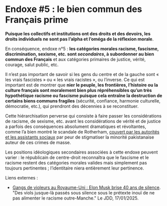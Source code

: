 # Endoxe #5 : le bien commun des Français prime

**Puisque les collectifs et institutions ont des droits et des devoirs, les droits individuels ne sont pas l’alpha et l’oméga de la réflexion morale**.

En conséquence, endoxe n°5 : **les catégories morales racisme, fascisme, discrimination, sexisme, etc. sont&#x20;**_**secondaires**_**, à subordonner au bien commun des Français** et aux catégories primaires de justice, vérité, courage, salut public, etc.

Il n’est pas important de savoir si les gens du centre et de la gauche sont « les vrais fascistes » ou « les vrais racistes », ou l’inverse. Ce qui est important est de montrer que **nier le peuple, les frontières, l’histoire ou la culture français sont moralement bien plus répréhensibles qu’un très hypothétique racisme ou fascisme puisque cela entraîne la destruction de certains biens communs fragiles** (sécurité, confiance, harmonie culturelle, démocratie, etc.), qui prendront des décennies à se reconstituer.

Cette hiérarchisation perverse qui consiste à faire passer les considérations de racisme, de sexisme, etc. avant les considérations de vérité et de justice a parfois des conséquences absolument dramatiques et révoltantes, comme l’a bien montré le scandale de Rotherham, [couvert par les autorités et les assistants sociaux](https://www.lejdd.fr/international/gangs-de-violeurs-au-royaume-uni-elon-musk-brise-quarante-ans-de-silence-153884) par peur de stigmatiser la minorité pakistanaise auteur de ces crimes de masse.

Les positions idéologiques secondaires associées à cette endoxe peuvent varier : le républicain de centre-droit reconnaîtra que le fascisme et le racisme restent des catégories morales valides mais simplement pas toujours pertinentes ; l’identitaire niera entièrement leur pertinence.

Liens externes :

* [Gangs de violeurs au Royaume-Uni : Elon Musk brise 40 ans de silence](https://www.lejdd.fr/international/gangs-de-violeurs-au-royaume-uni-elon-musk-brise-quarante-ans-de-silence-153884). "Des viols jusque-là passés sous silence sous le prétexte inouï de ne pas alimenter le racisme outre-Manche." Le JDD, 17/01/2025.&#x20;
